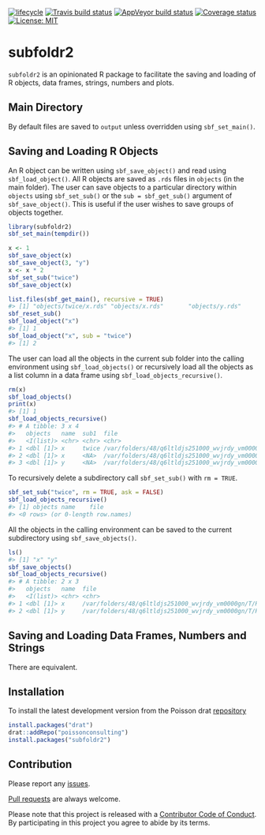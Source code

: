 
<!-- README.md is generated from README.Rmd. Please edit that file -->

[![lifecycle](https://img.shields.io/badge/lifecycle-experimental-orange.svg)](https://www.tidyverse.org/lifecycle/#experimental)
[![Travis build
status](https://travis-ci.org/poissonconsulting/subfoldr2.svg?branch=master)](https://travis-ci.org/poissonconsulting/subfoldr2)
[![AppVeyor build
status](https://ci.appveyor.com/api/projects/status/github/poissonconsulting/subfoldr2?branch=master&svg=true)](https://ci.appveyor.com/project/poissonconsulting/subfoldr2)
[![Coverage
status](https://codecov.io/gh/poissonconsulting/subfoldr2/branch/master/graph/badge.svg)](https://codecov.io/github/poissonconsulting/subfoldr2?branch=master)
[![License:
MIT](https://img.shields.io/badge/License-MIT-green.svg)](https://opensource.org/licenses/MIT)

# subfoldr2

`subfoldr2` is an opinionated R package to facilitate the saving and
loading of R objects, data frames, strings, numbers and plots.

## Main Directory

By default files are saved to `output` unless overridden using
`sbf_set_main()`.

## Saving and Loading R Objects

An R object can be written using `sbf_save_object()` and read using
`sbf_load_object()`. All R objects are saved as `.rds` files in
`objects` (in the main folder). The user can save objects to a
particular directory within `objects` using `sbf_set_sub()` or the `sub
= sbf_get_sub()` argument of `sbf_save_object()`. This is useful if the
user wishes to save groups of objects together.

``` r
library(subfoldr2)
sbf_set_main(tempdir())

x <- 1
sbf_save_object(x)
sbf_save_object(3, "y")
x <- x * 2
sbf_set_sub("twice")
sbf_save_object(x)

list.files(sbf_get_main(), recursive = TRUE)
#> [1] "objects/twice/x.rds" "objects/x.rds"       "objects/y.rds"
sbf_reset_sub()
sbf_load_object("x")
#> [1] 1
sbf_load_object("x", sub = "twice")
#> [1] 2
```

The user can load all the objects in the current sub folder into the
calling environment using `sbf_load_objects()` or recursively load all
the objects as a list column in a data frame using
`sbf_load_objects_recursive()`.

``` r
rm(x)
sbf_load_objects()
print(x)
#> [1] 1
sbf_load_objects_recursive()
#> # A tibble: 3 x 4
#>   objects   name  sub1  file                                               
#>   <I(list)> <chr> <chr> <chr>                                              
#> 1 <dbl [1]> x     twice /var/folders/48/q6ltldjs251000_wvjrdy_vm0000gn/T/R…
#> 2 <dbl [1]> x     <NA>  /var/folders/48/q6ltldjs251000_wvjrdy_vm0000gn/T/R…
#> 3 <dbl [1]> y     <NA>  /var/folders/48/q6ltldjs251000_wvjrdy_vm0000gn/T/R…
```

To recursively delete a subdirectory call `sbf_set_sub()` with `rm =
TRUE`.

``` r
sbf_set_sub("twice", rm = TRUE, ask = FALSE)
sbf_load_objects_recursive()
#> [1] objects name    file   
#> <0 rows> (or 0-length row.names)
```

All the objects in the calling environment can be saved to the current
subdirectory using `sbf_save_objects()`.

``` r
ls()
#> [1] "x" "y"
sbf_save_objects()
sbf_load_objects_recursive()
#> # A tibble: 2 x 3
#>   objects   name  file                                                     
#>   <I(list)> <chr> <chr>                                                    
#> 1 <dbl [1]> x     /var/folders/48/q6ltldjs251000_wvjrdy_vm0000gn/T/Rtmpf4B…
#> 2 <dbl [1]> y     /var/folders/48/q6ltldjs251000_wvjrdy_vm0000gn/T/Rtmpf4B…
```

## Saving and Loading Data Frames, Numbers and Strings

There are equivalent.

## Installation

To install the latest development version from the Poisson drat
[repository](https://github.com/poissonconsulting/drat)

``` r
install.packages("drat")
drat::addRepo("poissonconsulting")
install.packages("subfoldr2")
```

## Contribution

Please report any
[issues](https://github.com/poissonconsulting/subfoldr2/issues).

[Pull requests](https://github.com/poissonconsulting/subfoldr2/pulls)
are always welcome.

Please note that this project is released with a [Contributor Code of
Conduct](CONDUCT.md). By participating in this project you agree to
abide by its terms.
